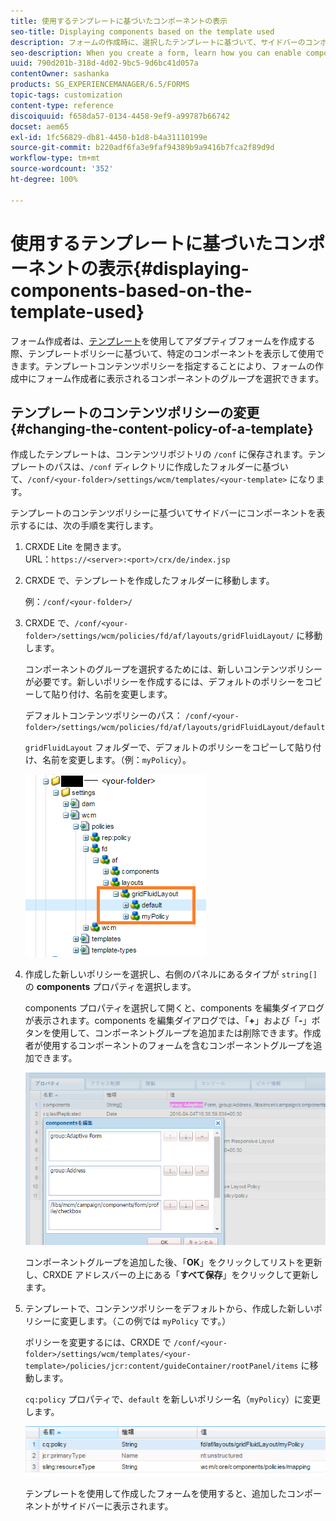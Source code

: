 ```yaml
---
title: 使用するテンプレートに基づいたコンポーネントの表示
seo-title: Displaying components based on the template used
description: フォームの作成時に、選択したテンプレートに基づいて、サイドバーのコンポーネントを有効にする方法について説明します。
seo-description: When you create a form, learn how you can enable components in the sidebar based on the template selected.
uuid: 790d201b-318d-4d02-9bc5-9d6bc41d057a
contentOwner: sashanka
products: SG_EXPERIENCEMANAGER/6.5/FORMS
topic-tags: customization
content-type: reference
discoiquuid: f658da57-0134-4458-9ef9-a99787b66742
docset: aem65
exl-id: 1fc56829-db81-4450-b1d8-b4a31110199e
source-git-commit: b220adf6fa3e9faf94389b9a9416b7fca2f89d9d
workflow-type: tm+mt
source-wordcount: '352'
ht-degree: 100%

---
```


# 使用するテンプレートに基づいたコンポーネントの表示{#displaying-components-based-on-the-template-used}

フォーム作成者は、[テンプレート](../../forms/using/template-editor.md)を使用してアダプティブフォームを作成する際、テンプレートポリシーに基づいて、特定のコンポーネントを表示して使用できます。テンプレートコンテンツポリシーを指定することにより、フォームの作成中にフォーム作成者に表示されるコンポーネントのグループを選択できます。

## テンプレートのコンテンツポリシーの変更 {#changing-the-content-policy-of-a-template}

作成したテンプレートは、コンテンツリポジトリの `/conf` に保存されます。テンプレートのパスは、`/conf` ディレクトリに作成したフォルダーに基づいて、`/conf/<your-folder>/settings/wcm/templates/<your-template>` になります。

テンプレートのコンテンツポリシーに基づいてサイドバーにコンポーネントを表示するには、次の手順を実行します。

1. CRXDE Lite を開きます。\
   URL：`https://<server>:<port>/crx/de/index.jsp`
1. CRXDE で、テンプレートを作成したフォルダーに移動します。

   例：`/conf/<your-folder>/`

1. CRXDE で、`/conf/<your-folder>/settings/wcm/policies/fd/af/layouts/gridFluidLayout/` に移動します。

   コンポーネントのグループを選択するためには、新しいコンテンツポリシーが必要です。新しいポリシーを作成するには、デフォルトのポリシーをコピーして貼り付け、名前を変更します。

   デフォルトコンテンツポリシーのパス： `/conf/<your-folder>/settings/wcm/policies/fd/af/layouts/gridFluidLayout/default`

   `gridFluidLayout` フォルダーで、デフォルトのポリシーをコピーして貼り付け、名前を変更します。（例：`myPolicy`）。

   ![デフォルトのポリシーをコピー](assets/crx-default1.png)

1. 作成した新しいポリシーを選択し、右側のパネルにあるタイプが `string[]` の **components** プロパティを選択します。

   components プロパティを選択して開くと、components を編集ダイアログが表示されます。components を編集ダイアログでは、「**+**」および「**-**」ボタンを使用して、コンポーネントグループを追加または削除できます。作成者が使用するコンポーネントのフォームを含むコンポーネントグループを追加できます。

   ![ポリシーのコンポーネントを追加または削除](assets/add-components-list1.png)

   コンポーネントグループを追加した後、「**OK**」をクリックしてリストを更新し、CRXDE アドレスバーの上にある「**すべて保存**」をクリックして更新します。

1. テンプレートで、コンテンツポリシーをデフォルトから、作成した新しいポリシーに変更します。（この例では `myPolicy` です。）

   ポリシーを変更するには、CRXDE で `/conf/<your-folder>/settings/wcm/templates/<your-template>/policies/jcr:content/guideContainer/rootPanel/items` に移動します。

   `cq:policy` プロパティで、`default` を新しいポリシー名（`myPolicy`）に変更します。

   ![更新されたテンプレートコンテンツポリシー](assets/updated-policy.png)

   テンプレートを使用して作成したフォームを使用すると、追加したコンポーネントがサイドバーに表示されます。
